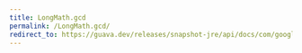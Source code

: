 ```yaml
---
title: LongMath.gcd
permalink: /LongMath.gcd/
redirect_to: https://guava.dev/releases/snapshot-jre/api/docs/com/google/common/math/LongMath.html#gcd-long-long-
---
```

